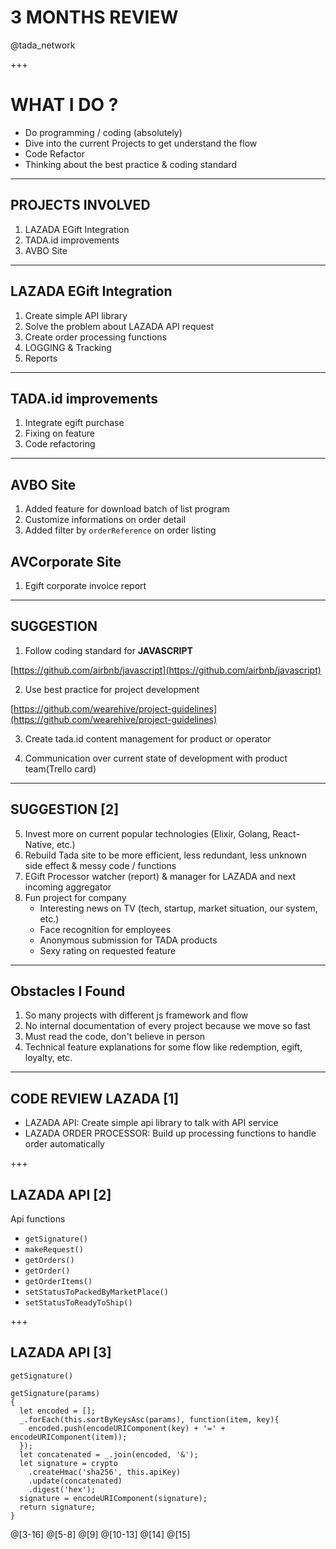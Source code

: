 # 3 MONTHS REVIEW
@tada_network

+++
# WHAT I DO ?
- Do programming / coding (absolutely)
- Dive into the current Projects to get understand the flow
- Code Refactor
- Thinking about the best practice & coding standard

---
## PROJECTS INVOLVED
1. LAZADA EGift Integration
2. TADA.id improvements
3. AVBO Site

---
## LAZADA EGift Integration
1. Create simple API library
2. Solve the problem about LAZADA API request
3. Create order processing functions 
4. LOGGING & Tracking
5. Reports

---
## TADA.id improvements
1. Integrate egift purchase
2. Fixing on feature
3. Code refactoring

---
## AVBO Site
1. Added feature for download batch of list program
2. Customize informations on order detail
3. Added filter by `orderReference` on order listing

## AVCorporate Site
1. Egift corporate invoice report 

---
## SUGGESTION
1. Follow coding standard for **JAVASCRIPT** 

[https://github.com/airbnb/javascript](https://github.com/airbnb/javascript)

2. Use best practice for project development

[https://github.com/wearehive/project-guidelines](https://github.com/wearehive/project-guidelines)

3. Create tada.id content management for product or operator

4. Communication over current state of development with product team(Trello card)

---
## SUGGESTION [2]
5. Invest more on current popular technologies (Elixir, Golang, React-Native, etc.)
6. Rebuild Tada site to be more efficient, less redundant, less unknown side effect & messy code / functions
7. EGift Processor watcher (report) & manager for LAZADA and next incoming aggregator 
6. Fun project for company
    - Interesting news on TV (tech, startup, market situation, our system, etc.)
    - Face recognition for employees
    - Anonymous submission for TADA products
    - Sexy rating on requested feature
    
---
## Obstacles I Found
1. So many projects with different js framework and flow
2. No internal documentation of every project because we move so fast
3. Must read the code, don't believe in person
4. Technical feature explanations for some flow like redemption, egift, loyalty, etc.

---
## CODE REVIEW LAZADA [1]
- LAZADA API: Create simple api library to talk with API service
- LAZADA ORDER PROCESSOR: Build up processing functions to handle order automatically

+++
## LAZADA API [2]
Api functions
- `getSignature()`
- `makeRequest()`
- `getOrders()`
- `getOrder()`
- `getOrderItems()`
- `setStatusToPackedByMarketPlace()`
- `setStatusToReadyToShip()`

+++
## LAZADA API [3]

`getSignature()`

```
getSignature(params)
{
  let encoded = [];
  _.forEach(this.sortByKeysAsc(params), function(item, key){
    encoded.push(encodeURIComponent(key) + '=' + encodeURIComponent(item));
  });
  let concatenated = _.join(encoded, '&');
  let signature = crypto
    .createHmac('sha256', this.apiKey)
    .update(concatenated)
    .digest('hex');
  signature = encodeURIComponent(signature);
  return signature;
}
```
@[3-16]
@[5-8]
@[9]
@[10-13]
@[14]
@[15]
